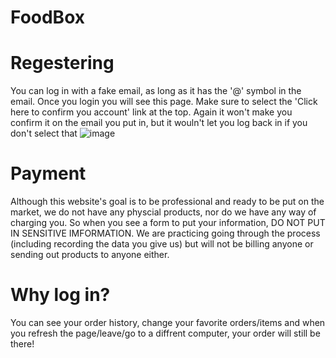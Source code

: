 # FoodBox

# Regestering
You can log in with a fake email, as long as it has the '@' symbol in the email.
Once you login you will see this page. Make sure to select the 'Click here to confirm you account' link at the top. Again it won't make you confirm it on the email you put in, but it wouln't let you log back in if you don't select that
![image](https://github.com/FoodBoxTeam/FoodBox/assets/89985506/29071f52-ab91-49f1-9d2f-2ee7cb0640e3)

# Payment
Although this website's goal is to be professional and ready to be put on the market, we do not have any physcial products, nor do we have any way of charging you. So when you see a form to put your information, DO NOT PUT IN SENSITIVE IMFORMATION. We are practicing going through the process (including recording the data you give us) but will not be billing anyone or sending out products to anyone either.

# Why log in?
You can see your order history, change your favorite orders/items and when you refresh the page/leave/go to a diffrent computer, your order will still be there!
